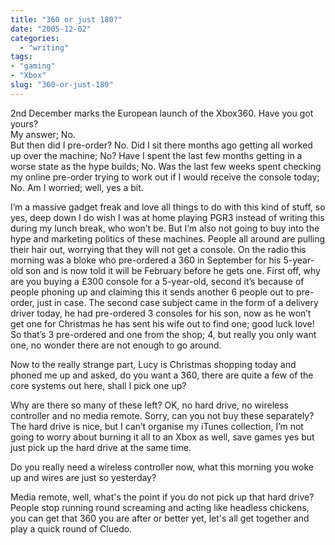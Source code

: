 ```yaml
---
title: "360 or just 180?"
date: "2005-12-02"
categories: 
  - "writing"
tags:
- "gaming"
- "Xbox"
slug: "360-or-just-180"
---
```


2nd December marks the European launch of the Xbox360. 
Have you got yours?  
My answer; No.  
But then did I pre-order? No. Did I sit there months ago getting all worked up over the machine; No? Have I spent the last few months getting in a worse state as the hype builds; No. Was the last few weeks spent checking my online pre-order trying to work out if I would receive the console today; No. Am I worried; well, yes a bit.
  
I’m a massive gadget freak and love all things to do with this kind of stuff, so yes, deep down I do wish I was at home playing PGR3 instead of writing this during my lunch break, who won’t be. But I’m also not going to buy into the hype and marketing politics of these machines. People all around are pulling their hair out, worrying that they will not get a console. On the radio this morning was a bloke who pre-ordered a 360 in September for his 5-year-old son and is now told it will be February before he gets one. First off, why are you buying a £300 console for a 5-year-old, second it’s because of people phoning up and claiming this it sends another 6 people out to pre-order, just in case. The second case subject came in the form of a delivery driver today, he had pre-ordered 3 consoles for his son, now as he won’t get one for Christmas he has sent his wife out to find one; good luck love! So that’s 3 pre-ordered and one from the shop; 4, but really you only want one, no wonder there are not enough to go around.
  
Now to the really strange part, Lucy is Christmas shopping today and phoned me up and asked, do you want a 360, there are quite a few of the core systems out here, shall I pick one up?  

Why are there so many of these left? OK, no hard drive, no wireless controller and no media remote. Sorry, can you not buy these separately?  
The hard drive is nice, but I can’t organise my iTunes collection, I’m not going to worry about burning it all to an Xbox as well, save games yes but just pick up the hard drive at the same time.  

Do you really need a wireless controller now, what this morning you woke up and wires are just so yesterday?  

Media remote, well, what's the point if you do not pick up that hard drive?  
People stop running round screaming and acting like headless chickens, you can get that 360 you are after or better yet, let's all get together and play a quick round of Cluedo.
